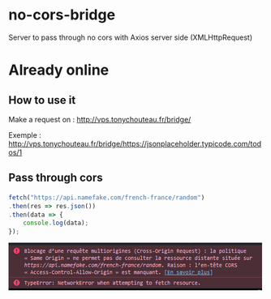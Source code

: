 # **no-cors-bridge**
Server to pass through no cors with Axios server side (XMLHttpRequest)

# **Already online**

## **How to use it**

Make a request on : http://vps.tonychouteau.fr/bridge/<request>

Exemple : http://vps.tonychouteau.fr/bridge/https://jsonplaceholder.typicode.com/todos/1

## Pass through cors

```javascript
fetch("https://api.namefake.com/french-france/random")
.then(res => res.json())
.then(data => {
	console.log(data);
});
```

![Cross-Origin Error](https://raw.githubusercontent.com/TonyChouteau/no-cors-bridge/master/Annotation%202020-06-01%20041643.png)
